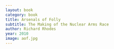 ```yaml
---
layout: book
category: book
title: Arsenals of Folly
subtitle: The Making of the Nuclear Arms Race
author: Richard Rhodes
year: 2010
image: aof.jpg
---
```

